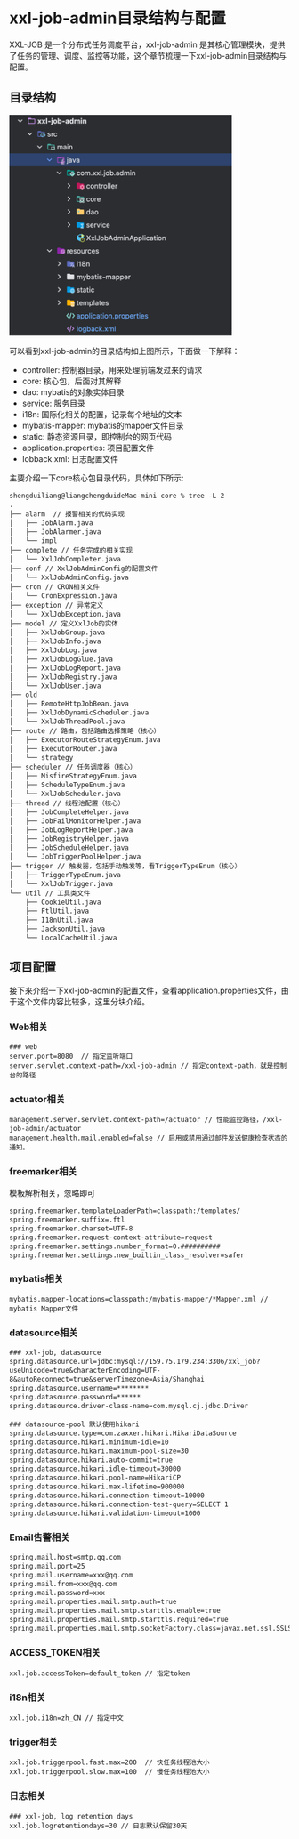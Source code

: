 # xxl-job-admin目录结构与配置

XXL-JOB 是一个分布式任务调度平台，xxl-job-admin 是其核心管理模块，提供了任务的管理、调度、监控等功能，这个章节梳理一下xxl-job-admin目录结构与配置。

## 目录结构

<img src="./figures/xxl-job-admin-dir.png" width = "400" alt="xxl-job-admin-dir" />

可以看到xxl-job-admin的目录结构如上图所示，下面做一下解释：

- controller: 控制器目录，用来处理前端发过来的请求
- core: 核心包，后面对其解释
- dao: mybatis的对象实体目录
- service: 服务目录
- i18n: 国际化相关的配置，记录每个地址的文本
- mybatis-mapper: mybatis的mapper文件目录
- static: 静态资源目录，即控制台的网页代码
- application.properties: 项目配置文件
- lobback.xml: 日志配置文件

主要介绍一下core核心包目录代码，具体如下所示:

```
shengduiliang@liangchengduideMac-mini core % tree -L 2
.
├── alarm  // 报警相关的代码实现
│   ├── JobAlarm.java
│   ├── JobAlarmer.java
│   └── impl
├── complete // 任务完成的相关实现
│   └── XxlJobCompleter.java
├── conf // XxlJobAdminConfig的配置文件
│   └── XxlJobAdminConfig.java
├── cron // CRON相关文件
│   └── CronExpression.java
├── exception // 异常定义
│   └── XxlJobException.java
├── model // 定义XxlJob的实体
│   ├── XxlJobGroup.java
│   ├── XxlJobInfo.java
│   ├── XxlJobLog.java
│   ├── XxlJobLogGlue.java
│   ├── XxlJobLogReport.java
│   ├── XxlJobRegistry.java
│   └── XxlJobUser.java
├── old
│   ├── RemoteHttpJobBean.java
│   ├── XxlJobDynamicScheduler.java
│   └── XxlJobThreadPool.java
├── route // 路由，包括路由选择策略（核心）
│   ├── ExecutorRouteStrategyEnum.java
│   ├── ExecutorRouter.java
│   └── strategy
├── scheduler // 任务调度器（核心）
│   ├── MisfireStrategyEnum.java
│   ├── ScheduleTypeEnum.java
│   └── XxlJobScheduler.java
├── thread // 线程池配置（核心）
│   ├── JobCompleteHelper.java
│   ├── JobFailMonitorHelper.java
│   ├── JobLogReportHelper.java
│   ├── JobRegistryHelper.java
│   ├── JobScheduleHelper.java
│   └── JobTriggerPoolHelper.java
├── trigger // 触发器，包括手动触发等，看TriggerTypeEnum（核心）
│   ├── TriggerTypeEnum.java
│   └── XxlJobTrigger.java
└── util // 工具类文件
    ├── CookieUtil.java
    ├── FtlUtil.java
    ├── I18nUtil.java
    ├── JacksonUtil.java
    └── LocalCacheUtil.java

```

## 项目配置

接下来介绍一下xxl-job-admin的配置文件，查看application.properties文件，由于这个文件内容比较多，这里分块介绍。

### Web相关

``` application.properties
### web
server.port=8080  // 指定监听端口
server.servlet.context-path=/xxl-job-admin // 指定context-path，就是控制台的路径
```

### actuator相关

``` application.properties
management.server.servlet.context-path=/actuator // 性能监控路径，/xxl-job-admin/actuator
management.health.mail.enabled=false // 启用或禁用通过邮件发送健康检查状态的通知。
```

### freemarker相关

模板解析相关，忽略即可

``` application.properties
spring.freemarker.templateLoaderPath=classpath:/templates/
spring.freemarker.suffix=.ftl
spring.freemarker.charset=UTF-8
spring.freemarker.request-context-attribute=request
spring.freemarker.settings.number_format=0.##########
spring.freemarker.settings.new_builtin_class_resolver=safer
```

### mybatis相关

``` application.properties
mybatis.mapper-locations=classpath:/mybatis-mapper/*Mapper.xml // mybatis Mapper文件
```

### datasource相关

``` application.properties
### xxl-job, datasource
spring.datasource.url=jdbc:mysql://159.75.179.234:3306/xxl_job?useUnicode=true&characterEncoding=UTF-8&autoReconnect=true&serverTimezone=Asia/Shanghai
spring.datasource.username=********
spring.datasource.password=******
spring.datasource.driver-class-name=com.mysql.cj.jdbc.Driver

### datasource-pool 默认使用hikari
spring.datasource.type=com.zaxxer.hikari.HikariDataSource
spring.datasource.hikari.minimum-idle=10
spring.datasource.hikari.maximum-pool-size=30
spring.datasource.hikari.auto-commit=true
spring.datasource.hikari.idle-timeout=30000
spring.datasource.hikari.pool-name=HikariCP
spring.datasource.hikari.max-lifetime=900000
spring.datasource.hikari.connection-timeout=10000
spring.datasource.hikari.connection-test-query=SELECT 1
spring.datasource.hikari.validation-timeout=1000
```

### Email告警相关

``` application.properties
spring.mail.host=smtp.qq.com
spring.mail.port=25
spring.mail.username=xxx@qq.com
spring.mail.from=xxx@qq.com
spring.mail.password=xxx
spring.mail.properties.mail.smtp.auth=true
spring.mail.properties.mail.smtp.starttls.enable=true
spring.mail.properties.mail.smtp.starttls.required=true
spring.mail.properties.mail.smtp.socketFactory.class=javax.net.ssl.SSLSocketFactory
```

### ACCESS_TOKEN相关

```application.properties
xxl.job.accessToken=default_token // 指定token
```

### i18n相关

``` application.properties
xxl.job.i18n=zh_CN // 指定中文
```

### trigger相关

``` application.properties
xxl.job.triggerpool.fast.max=200  // 快任务线程池大小
xxl.job.triggerpool.slow.max=100  // 慢任务线程池大小
```

### 日志相关

``` application.properties
### xxl-job, log retention days
xxl.job.logretentiondays=30 // 日志默认保留30天
```